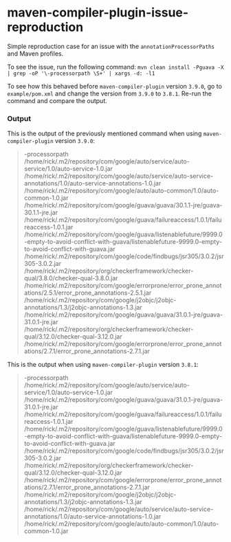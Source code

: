 # maven-compiler-plugin-issue-reproduction
Simple reproduction case for an issue with the `annotationProcessorPaths` and Maven profiles.

To see the issue, run the following command:
`mvn clean install -Pguava -X | grep -oP '\-processorpath \S+' | xargs -d: -l1`

To see how this behaved before `maven-compiler-plugin` version `3.9.0`, go to `example/pom.xml` and change the version from `3.9.0` to `3.8.1`.
Re-run the command and compare the output.

### Output

This is the output of the previously mentioned command when using `maven-compiler-plugin` version `3.9.0`:

>  -processorpath /home/rick/.m2/repository/com/google/auto/service/auto-service/1.0/auto-service-1.0.jar
/home/rick/.m2/repository/com/google/auto/service/auto-service-annotations/1.0/auto-service-annotations-1.0.jar
/home/rick/.m2/repository/com/google/auto/auto-common/1.0/auto-common-1.0.jar
/home/rick/.m2/repository/com/google/guava/guava/30.1.1-jre/guava-30.1.1-jre.jar
/home/rick/.m2/repository/com/google/guava/failureaccess/1.0.1/failureaccess-1.0.1.jar
/home/rick/.m2/repository/com/google/guava/listenablefuture/9999.0-empty-to-avoid-conflict-with-guava/listenablefuture-9999.0-empty-to-avoid-conflict-with-guava.jar
/home/rick/.m2/repository/com/google/code/findbugs/jsr305/3.0.2/jsr305-3.0.2.jar
/home/rick/.m2/repository/org/checkerframework/checker-qual/3.8.0/checker-qual-3.8.0.jar
/home/rick/.m2/repository/com/google/errorprone/error_prone_annotations/2.5.1/error_prone_annotations-2.5.1.jar
/home/rick/.m2/repository/com/google/j2objc/j2objc-annotations/1.3/j2objc-annotations-1.3.jar
/home/rick/.m2/repository/com/google/guava/guava/31.0.1-jre/guava-31.0.1-jre.jar
/home/rick/.m2/repository/org/checkerframework/checker-qual/3.12.0/checker-qual-3.12.0.jar
/home/rick/.m2/repository/com/google/errorprone/error_prone_annotations/2.7.1/error_prone_annotations-2.7.1.jar


This is the output when using `maven-compiler-plugin` version `3.8.1`:

> -processorpath /home/rick/.m2/repository/com/google/auto/service/auto-service/1.0/auto-service-1.0.jar
/home/rick/.m2/repository/com/google/guava/guava/31.0.1-jre/guava-31.0.1-jre.jar
/home/rick/.m2/repository/com/google/guava/failureaccess/1.0.1/failureaccess-1.0.1.jar
/home/rick/.m2/repository/com/google/guava/listenablefuture/9999.0-empty-to-avoid-conflict-with-guava/listenablefuture-9999.0-empty-to-avoid-conflict-with-guava.jar
/home/rick/.m2/repository/com/google/code/findbugs/jsr305/3.0.2/jsr305-3.0.2.jar
/home/rick/.m2/repository/org/checkerframework/checker-qual/3.12.0/checker-qual-3.12.0.jar
/home/rick/.m2/repository/com/google/errorprone/error_prone_annotations/2.7.1/error_prone_annotations-2.7.1.jar
/home/rick/.m2/repository/com/google/j2objc/j2objc-annotations/1.3/j2objc-annotations-1.3.jar
/home/rick/.m2/repository/com/google/auto/service/auto-service-annotations/1.0/auto-service-annotations-1.0.jar
/home/rick/.m2/repository/com/google/auto/auto-common/1.0/auto-common-1.0.jar

